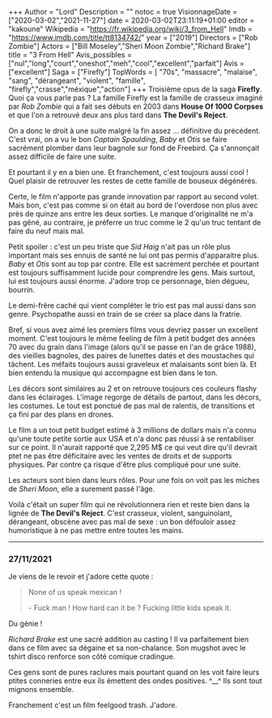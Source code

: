 +++
Author = "Lord"
Description = ""
notoc = true
VisionnageDate = ["2020-03-02","2021-11-27"]
date = 2020-03-02T23:11:19+01:00
editor = "kakoune"
Wikipedia = "https://fr.wikipedia.org/wiki/3_from_Hell"
Imdb = "https://www.imdb.com/title/tt8134742/"
year = ["2019"]
Directors = ["Rob Zombie"]
Actors = ["Bill Moseley","Sheri Moon Zombie","Richard Brake"]
title = "3 From Hell"
Avis_possibles = ["nul","long","court","oneshot","meh","cool","excellent","parfait"]
Avis = ["excellent"] 
Saga = ["Firefly"]
TopWords = [  "70s", "massacre", "malaise", "sang", "dérangeant", "violent", "famille", "firefly","crasse","méxique","action"]
+++
Troisième opus de la saga **Firefly**.
Quoi ça vous parle pas ?
La famille Firefly est la famille de crasseux imaginé par *Rob Zombie* qui a fait ses débuts en 2003 dans **House Of 1000 Corpses** et que l'on a retrouvé deux ans plus tard dans **The Devil's Reject**.

On a donc le droit à une suite malgré la fin assez … définitive du précédent.
C'est vrai, on a vu le bon *Captain Spaulding*, *Baby* et *Otis* se faire sacrément plomber dans leur bagnole sur fond de Freebird.
Ça s'annonçait assez difficile de faire une suite.

Et pourtant il y en a bien une.
Et franchement, c'est toujours aussi cool !
Quel plaisir de retrouver les restes de cette famille de bouseux dégénérés.

Certe, le film n'apporte pas grande innovation par rapport au second volet.
Mais bon, c'est pas comme si on était au bord de l'overdose non plus avec près de quinze ans entre les deux sorties.
Le manque d'originalité ne m'a pas gêné, au contraire, je préferre un truc comme le 2 qu'un truc tentant de faire du neuf mais mal.

Petit spoiler : c'est un peu triste que *Sid Haig* n'ait pas un rôle plus important mais ses ennuis de santé ne lui ont pas permis d'apparaitre plus.
*Baby* et *Otis* sont au top par contre.
Elle est sacrément perchée et pourtant est toujours suffisamment lucide pour comprendre les gens.
Mais surtout, lui est toujours aussi énorme.
J'adore trop ce personnage, bien dégueu, bourrin.

Le demi-frêre caché qui vient compléter le trio est pas mal aussi dans son genre.
Psychopathe aussi en train de se créer sa place dans la fratrie.

Bref, si vous avez aimé les premiers films vous devriez passer un excellent moment.
C'est toujours le même feeling de film à petit budget des années 70 avec du grain dans l'image (alors qu'il se passe en l'an de grâce 1988), des vieilles bagnoles, des paires de lunettes datés et des moustaches qui tâchent.
Les méfaits toujours aussi graveleux et malaisants sont bien là.
Et bien entendu la musique qui accompagne est bien dans le ton.

Les décors sont similaires au 2 et on retrouve toujours ces couleurs flashy dans les éclairages.
L'image regorge de détails de partout, dans les décors, les costumes.
Le tout est ponctué de pas mal de ralentis, de transitions et ça fini par des plans en drones.

Le film a un tout petit budget estimé à 3 millions de dollars mais n'a connu qu'une toute petite sortie aux USA et n'a donc pas réussi à se rentabiliser sur ce point.
Il n'aurait rapporté que 2,295 M$ ce qui veut dire qu'il devrait ptet ne pas être déficitaire avec les ventes de droits et de supports physiques.
Par contre ça risque d'être plus compliqué pour une suite.

Les acteurs sont bien dans leurs rôles.
Pour une fois on voit pas les miches de *Sheri Moon*, elle a surement passé l'âge.

Voilà c'était un super film qui ne révolutionnera rien et reste bien dans la lignée de **The Devil's Reject**.
C'est crasseux, violent, sanguinolant, dérangeant, obscène avec pas mal de sexe : un bon défouloir assez humoristique à ne pas mettre entre toutes les mains.

---------------
### 27/11/2021
Je viens de le revoir et j'adore cette quote :

  > None of us speak mexican !
  > 
  > \- Fuck man ! How hard can it be ? Fucking little kids speak it.

Du génie !

*Richard Brake* est une sacré addition au casting !
Il va parfaitement bien dans ce film avec sa dégaine et sa non-chalance.
Son mugshot avec le tshirt disco renforce son côté comique cradingue.

Ces gens sont de pures raclures mais pourtant quand on les voit faire leurs ptites conneries entre eux ils émettent des ondes positives. ^__^
Ils sont tout mignons ensemble.

Franchement c'est un film feelgood trash.
J'adore.
